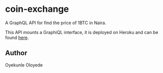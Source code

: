 # coin-exchange

A GraphQL API for find the price of 1BTC in Naira.

This API mounts a GraphiQL interface, it is deployed on Heroku and can be found [here](https://coin-exchanger.herokuapp.com/graphiql).

## Author

Oyekunle Oloyede
